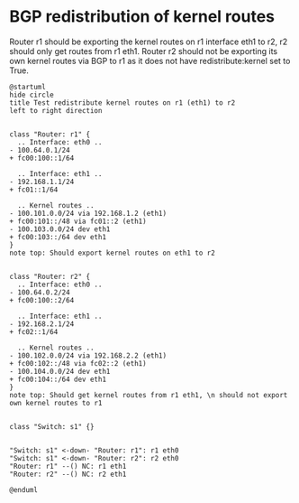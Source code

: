 # BGP redistribution of kernel routes

Router r1 should be exporting the kernel routes on r1 interface eth1 to r2, r2 should only get routes from r1 eth1. Router
r2 should not be exporting its own kernel routes via BGP to r1 as it does not have redistribute:kernel set to True.


```plantuml
@startuml
hide circle
title Test redistribute kernel routes on r1 (eth1) to r2
left to right direction


class "Router: r1" {
  .. Interface: eth0 ..
- 100.64.0.1/24
+ fc00:100::1/64

  .. Interface: eth1 ..
- 192.168.1.1/24
+ fc01::1/64

  .. Kernel routes ..
- 100.101.0.0/24 via 192.168.1.2 (eth1)
+ fc00:101::/48 via fc01::2 (eth1)
- 100.103.0.0/24 dev eth1
+ fc00:103::/64 dev eth1
}
note top: Should export kernel routes on eth1 to r2


class "Router: r2" {
  .. Interface: eth0 ..
- 100.64.0.2/24
+ fc00:100::2/64

  .. Interface: eth1 ..
- 192.168.2.1/24
+ fc02::1/64

  .. Kernel routes ..
- 100.102.0.0/24 via 192.168.2.2 (eth1)
+ fc00:102::/48 via fc02::2 (eth1)
- 100.104.0.0/24 dev eth1
+ fc00:104::/64 dev eth1
}
note top: Should get kernel routes from r1 eth1, \n should not export own kernel routes to r1


class "Switch: s1" {}


"Switch: s1" <-down- "Router: r1": r1 eth0
"Switch: s1" <-down- "Router: r2": r2 eth0
"Router: r1" --() NC: r1 eth1
"Router: r2" --() NC: r2 eth1

@enduml
```
